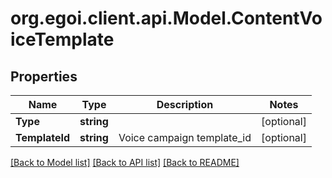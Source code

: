
# org.egoi.client.api.Model.ContentVoiceTemplate

## Properties

Name | Type | Description | Notes
------------ | ------------- | ------------- | -------------
**Type** | **string** |  | [optional] 
**TemplateId** | **string** | Voice campaign template_id | [optional] 

[[Back to Model list]](../README.md#documentation-for-models)
[[Back to API list]](../README.md#documentation-for-api-endpoints)
[[Back to README]](../README.md)

